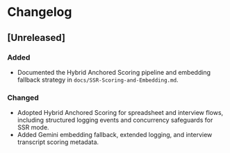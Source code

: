 # Changelog

## [Unreleased]
### Added
- Documented the Hybrid Anchored Scoring pipeline and embedding fallback strategy in
  `docs/SSR-Scoring-and-Embedding.md`.

### Changed
- Adopted Hybrid Anchored Scoring for spreadsheet and interview flows, including
  structured logging events and concurrency safeguards for SSR mode.
- Added Gemini embedding fallback, extended logging, and interview transcript scoring
  metadata.
